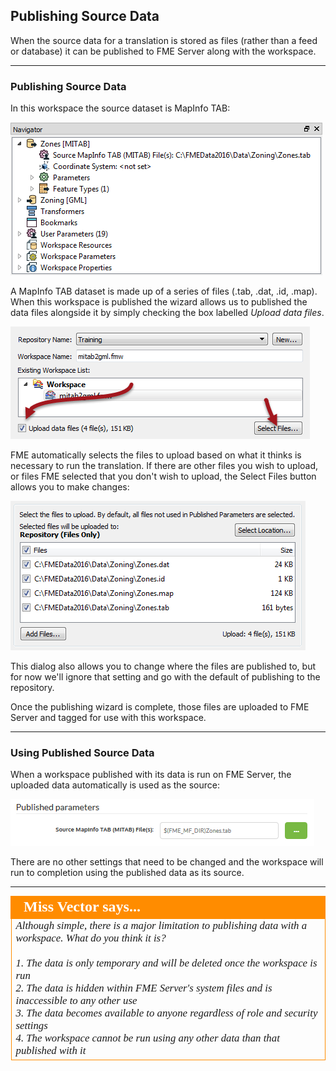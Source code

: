 ## Publishing Source Data ##

When the source data for a translation is stored as files (rather than a feed or database) it can be published to FME Server along with the workspace.

---

### Publishing Source Data ###

In this workspace the source dataset is MapInfo TAB:

![](./Images/Img2.04.PublishDataSourceInWB.png)

A MapInfo TAB dataset is made up of a series of files (.tab, .dat, .id, .map). When this workspace is published the wizard allows us to published the data files alongside it by simply checking the box labelled *Upload data files*. 

![](./Images/Img2.05.PublishDataSourceInWiz.png) 

FME automatically selects the files to upload based on what it thinks is necessary to run the translation. If there are other files you wish to upload, or files FME selected that you don't wish to upload, the Select Files button allows you to make changes:

![](./Images/Img2.06.PublishDataSourceSelectFiles.png)

This dialog also allows you to change where the files are published to, but for now we'll ignore that setting and go with the default of publishing to the repository.

Once the publishing wizard is complete, those files are uploaded to FME Server and tagged for use with this workspace.

---

### Using Published Source Data ###

When a workspace published with its data is run on FME Server, the uploaded data automatically is used as the source:

![](./Images/Img2.07.PublishDataSourceRunInServer.png)

There are no other settings that need to be changed and the workspace will run to completion using the published data as its source.

---

<!--Person X Says Section-->

<table style="border-spacing: 0px">
<tr>
<td style="vertical-align:middle;background-color:darkorange;border: 2px solid darkorange">
<i class="fa fa-quote-left fa-lg fa-pull-left fa-fw" style="color:white;padding-right: 12px;vertical-align:text-top"></i>
<span style="color:white;font-size:x-large;font-weight: bold;font-family:serif">Miss Vector says...</span>
</td>
</tr>

<tr>
<td style="border: 1px solid darkorange">
<span style="font-family:serif; font-style:italic; font-size:larger">
Although simple, there is a major limitation to publishing data with a workspace. What do you think it is?
<br><br>1. The data is only temporary and will be deleted once the workspace is run
<br>2. The data is hidden within FME Server's system files and is inaccessible to any other use
<br>3. The data becomes available to anyone regardless of role and security settings
<br>4. The workspace cannot be run using any other data than that published with it
</span>
</td>
</tr>
</table>
 